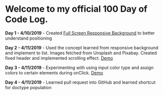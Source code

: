 # Welcome to my official 100 Day of Code Log. 

**Day 1 - 4/10/2019** - Created [Full Screen Responsive Background](https://codepen.io/ebizl/full/pBEMXK) to better understand positioning 

**Day 2 - 4/11/2019** - Used the concept learned from responsive background and implement to list. Images fetched from Unsplash and Pixabay. Created fixed header and implemented scrolling effect. [Demo](https://codepen.io/ebizl/full/BEpwNp)  

**Day 3 - 4/11/2019** - Experimenting with using input color type and assign colors to certain elements during onClick. [Demo](https://codepen.io/ebizl/full/XQgmMG)

**Day 4 - 4/11/2019** - Learned pull request into GitHub and learned shortcut for doctype population
